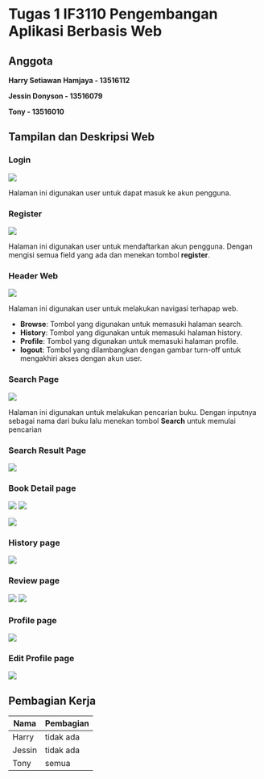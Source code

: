 # Tugas 1 IF3110 Pengembangan Aplikasi Berbasis Web

## Anggota

**Harry Setiawan Hamjaya - 13516112**

**Jessin Donyson - 13516079**

**Tony - 13516010**

## Tampilan dan Deskripsi Web

### Login

![](mocks/screenshot/login.JPG)

Halaman ini digunakan user untuk dapat masuk ke akun pengguna.

### Register

![](mocks/screenshot/register.JPG)

Halaman ini digunakan user untuk mendaftarkan akun pengguna.
Dengan mengisi semua field yang ada dan menekan tombol **register**.

### Header Web

![](mocks/screenshot/header.JPG)

Halaman ini digunakan user untuk melakukan navigasi terhapap web.
- **Browse**: Tombol yang digunakan untuk memasuki halaman search.
- **History**: Tombol yang digunakan untuk memasuki halaman history.
- **Profile**: Tombol yang digunakan untuk memasuki halaman profile.
- **logout**: Tombol yang dilambangkan dengan gambar turn-off untuk mengakhiri akses dengan akun user.

### Search Page

![](mocks/screenshot/search.JPG)

Halaman ini digunakan untuk melakukan pencarian buku.
Dengan inputnya sebagai nama dari buku lalu menekan tombol **Search** untuk memulai pencarian

### Search Result Page

![](mocks/screenshot/search-result.JPG)



### Book Detail page

![](mocks/screenshot/book-detail1.JPG)
![](mocks/screenshot/book-detail2.JPG)

![](mocks/screenshot/book-order.JPG)


### History page

![](mocks/screenshot/history.JPG)

### Review page

![](mocks/screenshot/review1.JPG)
![](mocks/screenshot/review2.JPG)

### Profile page

![](mocks/screenshot/profile.JPG)

### Edit Profile page

![](mocks/screenshot/profile-edit.JPG)



## Pembagian Kerja

|Nama  |Pembagian|
|------|--------|
|Harry |tidak ada|
|Jessin|tidak ada|
|Tony  |semua|